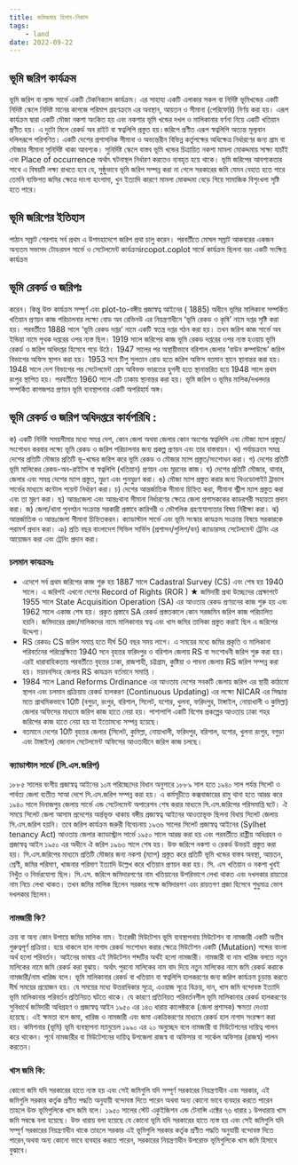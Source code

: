 ```yaml
---
title: জমিজমার হিসাব-নিকাস
tags:
    - land
date: 2022-09-22
---
```

## ভূমি জরিপ কার্যক্রম
ভূমি জরিপ বা ল্যান্ড সার্ভে একটি টেকনিক্যাল কার্যক্রম। এর সাহায্য একটি এলাকার সকল বা নির্দিষ্ট ভূমিখন্ডের একটি নিদিষ্ট স্কেলে নিদিষ্ট মানের কাগজে পরিমাপ গ্রহণক্রমে এর অবস্থান, আয়তন ও সীমানা (পেরিফেরি) নির্ণয় করা হয়। এরূপ কার্যক্রম দ্বারা একটি মৌজা নকশা অংকিত হয় এবং নকশার ভূমি খন্ডের দখল ও মালিকানার বর্ণনা নিয়ে একটি খতিয়ান প্রণীত হয়। এ দুটো মিলে রেকর্ড অব রাইট বা স্বত্বলিপি প্রস্তুত হয়।জরিপে প্রণীত এরূপ স্বত্বলিপি অত্যন্ত মূল্যবান দলিলরূপে পরিগণিত। একটি দেশের প্রশাসনিক সীমানা ও অভ্যন্তরীন বিভিন্ন কর্তৃপক্ষের অধিক্ষেত্র নির্ধারণের জন্য গ্রাম বা মৌজার সীমানা সুনির্দিষ্ট থাকা আবশ্যক। সুনির্দিষ্ট স্কেলে বাস্তব ভূমি খন্ডের চিত্রায়িত নকশা মামলা মোকদ্দমায় সাক্ষ্য যাচাঁই এবং Place of occurrence অর্থাৎ ঘটনাস্থল নির্ধারণ করতেও ব্যবহৃত হয়ে থাকে। ভূমি জরিপের আবশ্যকতার সাথে এ বিষয়টি লক্ষ্য রাখতে হবে যে, সুষ্ঠুভাবে ভূমি জরিপ সম্পন্ন করা না গেলে সরকারের জমি যেমন বেহাত হতে পারে তেমনি ব্যক্তিগত জমির ক্ষেত্রে দাংগা হাংগামা, খুন ইত্যাদি কারণে মামলা মোকদ্দমা বেড়ে গিয়ে সামাজিক বিশৃংখলা সৃষ্টি হতে পারে।

## ভূমি জরিপের ইতিহাস
পাঠান সম্রাট শেরশাহ সর্ব প্রথম এ উপমহাদেশে জরিপ প্রথা চালু করেন। পরবর্তীতে মোঘল সম্রাট আকবরের একজন অন্যতম সভাসদ টোডরমল সার্ভে ও সেটেলমেন্ট কার্যক্রমircopot.coplot সার্ভে কার্যক্রম ছিলনা বরং একটি সংক্ষিপ্ত কার্যক্রম

## ভূমি রেকর্ড ও জরিপঃ
করেন। কিন্তু উক্ত কার্যক্রম সম্পূর্ণ এবং plot-to-বঙ্গীয় প্রজাস্বত্ব আইনের ( 1885) অধীনে ভূমির মালিকানা সম্পর্কিত খতিয়ান প্রণয়ন কাজ পরিচালনার লক্ষ্যে বোড অব রেভিনউ এর নিয়ন্ত্রণাধীনে ‘ভূমি রেকড ও কৃষি’ নামে দপ্তর সৃষ্টি করা হয়। পরবর্তীতে 1888 সালে ‘ভূমি রেকড দপ্তর’ নামে একটি স্বতন্ত্র দপ্তর গঠন করা হয়। তখন জরিপ কাজ সার্ভে অব ইন্ডিয়া নামে পৃথক দপ্তরের ওপর ন্যস্ত ছিল। 1919 সালে জরিপের কাজ ভূমি রেকড দপ্তরের ওপর ন্যস্ত হওয়ায় ভূমি রেকর্ড ও জরিপ অধিদপ্তর হিসেবে গড়ে উঠে। 1947 সালের পর অস্থায়ীভাবে বরিশাল জেলার ‘বাউন কম্পাউন্ডে’ জরিপ বিভাগের অফিস স্থাপন করা হয়। 1953 সনে টিপু সুলতান রোড হতে জরিপ অফিস বতমান স্থানে স্থানান্তর করা হয়। 1948 সালে দেশ বিভাগের পর সেটেলমেন্ট প্রেস অবিভক্ত ভারতের হুগলী হতে স্থানান্তরিত হয়ে 1948 সালে প্রথম রংপুর স্থাপিত হয়। পরবর্তীতে 1960 সালে এটি ঢাকায় স্থানান্তর করা হয়। ভূমি জরিপ ও ভূমির মালিক/দখলদার সম্পর্কিত কাগজপত্র প্রণয়ন ভূমি ব্যবস্থাপনার একটি অপরিহার্য অঙ্গ।

## ভূমি রেকর্ড ও জরিপ অধিদপ্তরে কার্যপরিধি :
ক) একটি নির্দিষ্ট সময়সীমার মধ্যে সমগ্র দেশ, কোন জেলা অথবা জেলার কোন অংশের স্বত্বলিপি এবং মৌজা ম্যাপ প্রস্তুত/সংশোধন করবার লক্ষ্যে ভূমি রেকড ও জরিপ পরিচালনার জন্য প্রকল্প প্রণয়ন এবং তার বাস্তবায়ন।
খ) পর্যায়ক্রমে সমগ্র দেশের প্রতিটি মৌজার প্রতিটি ভূ-খন্ডের জরিপ করে ভূমি রেকড ও মৌজার ম্যাপ প্রস্তুত/সংশোধন
করা।
গ) দেশের প্রতিটি ভূমি মালিকের রেকড-অব-রাইটস বা স্বত্বলিপি (খতিয়ান) প্রণয়ন এবং মুদ্রনের কাজ।
ঘ) দেশের প্রতিটি মৌজার, থানার, জেলার এবং সমগ্র দেশের ম্যাপ প্রস্তুত, মুদ্রণ এবং পুনমুদ্রণ করা। ঙ) মৌজা ম্যাপ প্রস্তুত করার জন্য থিওডোলাইট ট্রাভাস সার্ভের মাধ্যমে কন্টোল পয়েন্ট নির্ধারণ করা। চ) দেশের আন্তর্জাতিক সীমানা চিহ্নিত করা, সীমানা স্ট্রীপ ম্যাপ প্রস্তুত করা এবং তা মুদ্রণ করা।
ছ) আন্তঃজেলা এবং আন্তঃথানা সীমানা নির্ধারণের ক্ষেত্রে জেলা প্রশাসককের কাডরগরী সহায়তা প্রদান করা। জ) জেলা/থানা পুনগঠন সংক্রান্ত সরকারী প্রস্তাবে কারিগরী ও ভৌগলিক গ্রহণযোগ্যতার বিষয় নিরীক্ষা করা। ঝ) আন্তর্জাতিক ও আন্তঃজেলা সীমানা চিহ্নিতকরন। ক্যাডাস্টাল সার্ভে এবং ভূমি সংস্কার কাযক্রম সংক্রান্ত বিষয়ে
সরকারকে পরামর্শ প্রদান করা।
ঞ) প্রতি বছর বাংলাদেশ সিভিল সার্ভিস (প্রশাসন/পুলিশ/বন) ক্যাডারসহ
সেটেলমেন্ট ট্রেনিং এর আয়োজন করা এবং ট্রেনিং প্রদান করা।

### চলমান কাযক্রমঃ
* এদেশে সর্ব প্রথম জরিপের কাজ শুরু হয় 1887 সালে Cadastral Survey (CS) এবং শেষ হয় 1940 সালে। এ জরিপই এখনো দেশের Record of Rights (ROR )
★ জমিদারী প্রথা উচ্ছেদের প্রেক্ষাপটে 1955 সালে State Acquisition Operation (SA) এর আওতায় রেকড প্রণয়নের কাজ শুরু হয় এবং 1962 সালে একাজ শেষ হয়। প্রকৃত প্রস্তাবে SA রেকর্ড প্রস্ততকালে কোন সরজমিন জরিপ কাজ পরিচালিত হয়নি। জমিদারের প্রজা/মালিকদের নামে মালিকানার স্বত্ব এবং খাস জমির তালিকা
প্রস্তুত করাই ছিল এ জরিপের উদ্দেশ্য।
* RS রেকডঃ CS জরিপ সমাপ্ত হতে দীর্ঘ 50 বছর সময় লাগে। এ সময়ের মধ্যে জমির প্রকৃতি ও মালিকানা পরিবর্তনের পরিপ্রেক্ষিতে 1940 সনে বৃহত্তর ফরিদপুর ও বরিশাল জেলায় RS বা সংশোধনী জরিপ শুরু করা হয়। এরই ধারাবাহিকতায় পরবর্তীতে বৃহত্তর ঢাকা, রাজশাহী, চট্টগ্রাম, কুষ্টিয়া ও পাবনা জেলায় RS জরিপ সম্পন্ন করা হয়। ময়মনসিংহ জেলার RS কাযক্রম বর্তমানে সমাপ্তি ।
* 1984 সালে Land Reforms Ordinance এর আওতায় দেশের সবকটি জেলায় জরিপ এর স্থায়ী কাঠামো স্থাপন এবং চলমান প্রক্রিয়ায় রেকর্ড হালকরণ (Continuous Updating) এর লক্ষ্যে NICAR এর সিদ্ধান্ত মতে প্রাথমিকভাবে 10টি (বগুড়া, রংপুর, বরিশাল, সিলেট, যশোর, খুলনা, ফরিদপুর, টাঙ্গাইল, নোয়াখালী ও কুমিল্লা) জেলার অফিসের মাধ্যমে জরিপ কাজ হাতে নেয়া হয়। পাশাপাশি একটি বিশেষ প্রকল্পের আওতায় ঢাকা শহর জরিপের কাজ হাতে নেয়া হয় যা ইতোমধ্যে সম্পন্ন হয়েছে।
* বতমানে দেশের 10টি বৃহত্তর জেলার (সিলেট, কুমিল্লা, নোয়াখালী, ফরিদপুর, বরিশাল, যশোর, খুলনা রংপুর, বগুড়া এবং টাঙ্গাইল) জোনাল সেটেলমেন্ট অফিসের আওতাধীনে জরিপ কাজ চলছে।
### ক্যাডাস্টাল সার্ভে (সি.এস.জরিপ)
১৮৮৫ সালের বংগীয় প্রজাস্বত্ব আইনের ১০ম পরিচ্ছেদের বিধান অনুসারে ১৮৮৯ সাল হতে ১৯৪০ সাল পর্যন্ত সিলেট ও পার্বত্য জেলা ব্যতীত সাআ দেশে সি.এস.জরিপ সম্পন্ন করা হয়। এ কর্মসূচীতে কক্সবাজারের রামু থানা হতে আরম্ভ করে ১৯৪০ সালে দিনাজপুর জেলায় সার্ভে এন্ড সেটেলমেন্ট অপারেশন শেষ করার মাধ্যমে সি.এস.জরিপের পরিসমাপ্তি ঘটে। ঐ সময়ে সিলেট জেলা আসাম প্রদেশের অর্ন্তভূক্ত থাকায় বঙ্গীয় প্রজাস্বত্ব আইনের আওতাভূক্ত ছিলনা বিধায় সিলেট জেলায় সি.এস.জরিপ হয়নি। তবে জরিপ কার্যক্রম জরুরী বিবেচনায় ১৯৩৬ সালের সিলেট প্রজাস্বত্ব আইনের (Sylhet tenancy Act) আওতায় জেলার ক্যাডাস্ট্রাল সার্ভে ১৯৫০ সালে আরম্ভ করা হয় এবং পরবর্তীতে রাষ্ট্রীয় অধিগ্রহন ও প্রজাস্বত্ব আইন ১৯৫০ এর অধীনে ঐ জরিপ ১৯৬৩ সালে শেষ হয়। উক্ত জরিপে নকশা ও রেকর্ড উভয়ই প্রস্তুত করা হয়। সি.এস.জরিপের মাধ্যমে প্রতিটি মৌজার জন্য নকশা (ম্যাপ) প্রস্তুত করে প্রতিটি ভূমি খন্ডের বাস্তব অবস্থা, আয়তন, শ্রেণী, জমির পরিমাণ, খাজনার পরিমাণ ইত্যাদি উল্লেখ করে খতিয়ান প্রণয়ন করা হয়। সি. এস খতিয়ান ও নকশা খুবই নিখুঁত ও নির্ভরযোগ্য ছিল। সি.এস. জরিপে জমিদারগণের নাম খতিয়ানের উপরিভাগে লেখা থাকত এবং দখলকার রায়তের নাম নিচে লেখা থাকত। তখন জমির মালিক ছিলেন সরকার পক্ষে জমিদারগণ এবং রায়তগণ প্রজা হিসেবে শুধুমাত্র ভোগ দখলকার ছিলেন।
### নামজারী কি?
ক্রয় বা অন্য কোন উপায়ে জমির মালিক নাম। ইংরেজী মিউটেশন
ভূমি ব্যবস্থাপনায় মিউটেশন বা নামজারী একটি অতীব গুরুত্বপূর্ণ প্রক্রিয়া। হয়ে থাকলে হাল নাগাদ রেকর্ড সংশোধন করার ক্ষেত্রে মিউটেশন একটি (Mutation) শব্দের বাংলা অর্থ হলো পরিবর্তন। আইনের ভাষায় এই মিউটেশন শব্দটির অর্থই হলো নামজারী। নামজারী বা নাম খারিজ বলতে নতুন মালিকের নামে জমি রেকর্ড করা বুঝায়। অর্থাৎ পুরনো মালিকের নাম বাদ দিয়ে নতুন মালিকের নামে জমি রেকর্ড করাকে নামজারী/নাম খারিজ বলে। ভূমি মালিকানার রেকর্ড বা খতিয়ান বা স্বত্বলিপি হালকরণের জন্য জরিপ কার্যক্রম চূড়ান্ত করতে দীর্ঘ সময়ের প্রয়োজন হয়। যে সময়ের মধ্যে উত্তরাধিকার সূত্রে, এওয়াজ সূত্রে বিক্রয়, দান, খাস জমি বন্দোবস্ত ইত্যাদি ভূমি মালিকানার পরিবর্তন প্রতিনিয়ত ঘটতে থাকে। যে কারণে প্রতিনিয়ত পরিবর্তনশীল ভূমি মালিকানার রেকর্ড হালকরণের সুবিধার্থে জমিদারী অধিগ্রহণ ও প্রজাস্বত্ব আইন ১৯৫০ এর ১৪৩ ধারায় কালেক্টরকে (জেলা প্রশাসক) ক্ষমতা দেওয়া হয়েছে। এই ক্ষমতা বলে জমা, খারিজ ও নামজারী এবং জমা একত্রিকরণের মাধ্যমে রেকর্ড হাল নাগাদ সংরক্ষণ করা হয়। কমিশনার (ভূমি) ভূমি ব্যবস্থাপনা ম্যানুয়েল ১৯৯০ এর ২০ অনুচ্ছেদ বলে নামজারী বা মিউটেশনের দায়িত্ব পালন করে থাকেন। পূর্বে নামজারীর বা মিউটেশনের দায়িত্ব উপজেলা রাজস্ব বা অফিসার বা সার্কেল অফিসার (রাজস্ব) পালন
করতেন।
### খাস জমি কি:
কোনো জমি যদি সরকারের হাতে ন্যস্ত হয় এবং সেই জমিগুলি যদি সম্পূর্ণ সরকারের নিয়ন্ত্রণাধীন এবং সরকার, এই জমিগুলি সরকার কর্তৃক প্রণীত পদ্ধতি অনুযায়ী বন্দোবস্ত দিতে পারেন অথবা অন্য কোনো ভাবে ব্যবহার করতে পারেন তাহলে উক্ত ভূমিগুলিকে খাস জমি বলে। ১৯৫০ সালের স্টেট একুইজিশন এন্ড টেনান্সি এক্টের ৭৬ ধারার ১ উপধারায় খাস জমি সম্বন্ধে বলা হয়েছে। উক্ত ধারায় বলা হয়েছে যে কোনো ভূমি যদি সরকারের হাতে ন্যস্ত হয় এবং সেই জমিগুলি যদি সম্পূর্ণ সরকারের নিয়ন্ত্রণাধীন থাকে তাহলে সরকার এই ভূমিগুলি সরকার কর্তৃক প্রণীত পদ্ধতি অনুযায়ী বন্দোবস্ত দিতে পারেন,অথবা অন্য কোনো ভাবে ব্যবহার করতে পারেন, সরকারের নিয়ন্ত্রণাধীন উপরোক্ত ভূমিগুলিকে খাস জমি হিসাবে বুঝাবে।